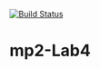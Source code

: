 [![Build Status](https://travis-ci.org/NarParahat/mp2-Lab4.svg?branch=main)](https://travis-ci.org/NarParahat/mp2-Lab4)

# mp2-Lab4